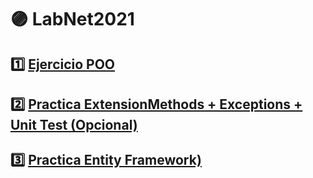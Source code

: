 #  :purple_circle: LabNet2021

## :one: [Ejercicio POO](https://github.com/lauradancoso/LabNet2021/tree/ejercicio-1-poo)

## :two: [Practica ExtensionMethods + Exceptions + Unit Test (Opcional)](https://github.com/lauradancoso/LabNet2021/tree/ejercicio-2)

## :three: [Practica Entity Framework)](https://github.com/lauradancoso/LabNet2021/tree/ejercicio-3-ef)
